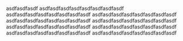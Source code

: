 asdfasdfasdf
asdfasdfasdfasdfasdfasdfasdfasdf
asdfasdfasdfasdfasdfasdfasdfasdf
asdfasdfasdfasdfasdfasdfasdfasdf
asdfasdfasdfasdfasdfasdfasdfasdf
asdfasdfasdfasdfasdfasdfasdfasdf
asdfasdfasdfasdfasdfasdfasdfasdf
asdfasdfasdfasdfasdfasdfasdfasdf
asdfasdfasdfasdfasdfasdfasdfasdf
asdfasdfasdfasdfasdfasdfasdfasdf